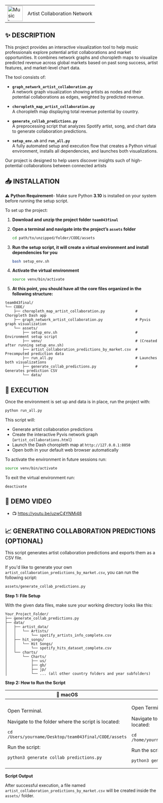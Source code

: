 <table>
  <tr>
    <td><img src="https://github.gatech.edu/thackler3/dva-project/blob/master/CODE/assets/music_icon.png" alt="Music Icon" width="50"></td>
    <td>Artist Collaboration Network</td>
  </tr>
</table>




✨ DESCRIPTION
-----------
This project provides an interactive visualization tool to help music professionals explore potential artist collaborations and market opportunities. It combines network graphs and choropleth maps to visualize predicted revenue across global markets based on past song success, artist features, and market-level chart data.

The tool consists of:
- **`graph_network_artist_collaboration.py`**  
  A network graph visualization showing artists as nodes and their potential collaborations as edges, weighted by predicted revenue.

- **`choropleth_map_artist_collaboration.py`**  
  A choropleth map displaying total revenue potential by country.

- **`generate_collab_predictions.py`**  
  A preprocessing script that analyzes Spotify artist, song, and chart data to generate collaboration predictions.

- **`setup_env.sh`** and **`run_all.py`**  
  A fully automated setup and execution flow that creates a Python virtual environment, installs all dependencies, and launches both visualizations.

Our project is designed to help users discover insights such of high-potential collaborations between connected artists


📥 INSTALLATION
------------
⚠️ **Python Requirement**- Make sure Python **3.10** is installed on your system before running the setup script.  

To set up the project:

1. **Download and unzip the project folder `team043final`**

2. **Open a terminal and navigate into the project’s `assets` folder**
   ```bash
   cd path/to/unzipped/folder/CODE/assets
   ```

3. **Run the setup script, it will create a virtual environment and install dependencies for you**
   ```bash
   bash setup_env.sh
   ```

4. **Activate the virtual environment**
   ```bash
   source venv/bin/activate
   ```

5. **At this point, you should have all the core files organized in the following structure:**
```
team043final/
└── CODE/
    ├── choropleth_map_artist_collaboration.py              # Choropleth Dash app
    ├── graph_network_artist_collaboration.py               # Pyvis graph visualization
    └── assets/
        ├── setup_env.sh                                    # Environment setup script
        ├── venv/                                           # (Created after running setup_env.sh)
        ├── artist_collaboration_predictions_by_market.csv  # Precomputed prediction data
        ├── run_all.py                                      # Launches both visualizations
        ├── generate_collab_predictions.py                  # Generates prediction CSV
        └── data/
```

🚀 EXECUTION
---------
Once the environment is set up and data is in place, run the project with:

```bash
python run_all.py
```

This script will:
- Generate artist collaboration predictions
- Create the interactive Pyvis network graph (`artist_collaborations.html`)
- Launch the Dash choropleth map at `http://127.0.0.1:8050`
- Open both in your default web browser automatically

To activate the environment in future sessions run:
```bash
source venv/bin/activate
```
To exit the virtual environment run:
```
deactivate
```

🎥 DEMO VIDEO
---------------------
- 📺 https://youtu.be/uzwC4YNMi48


📈 GENERATING COLLABORATION PREDICTIONS (OPTIONAL)
---------------------
This script generates artist collaboration predictions and exports them as a CSV file.

If you'd like to generate your own `artist_collaboration_predictions_by_market.csv`, you can run the following script:

```bash
assets/generate_collab_predictions.py
```

**Step 1: File Setup**

With the given data files, make sure your working directory looks like this:

```
Your_Project_Folder/
├── generate_collab_predictions.py
├── data/
│   ├── artist_data/
│   │   └── Artists/
│   │       └── spotify_artists_info_complete.csv
│   ├── hit_songs/
│   │   └── Hit Songs/
│   │       └── spotify_hits_dataset_complete.csv
│   └── charts/
│       └── Charts/
│           ├── us/
│           ├── gb/
│           ├── jp/
│           └── ... (all other country folders and year subfolders)
```
**Step 2: How to Run the Script**

<table>
  <thead>
    <tr>
      <th>🍎 macOS</th>
      <th>🐧 Linux</th>
    </tr>
  </thead>
  <tr>
    <td>
      <p>Open Terminal.</p>
      <p>Navigate to the folder where the script is located:</p>
      <pre><code>cd /Users/yourname/Desktop/team043final/CODE/assets</code></pre>
      <p>Run the script:</p>
      <pre><code>python3 generate_collab_predictions.py</code></pre>
    </td>
    <td>
      <p>Open Terminal.</p>
      <p>Navigate to the folder where the script is located:</p>
      <pre><code>cd /home/yourname/team043final/CODE/assets</code></pre>
      <p>Run the script:</p>
      <pre><code>python3 generate_collab_predictions.py</code></pre>
    </td>
  </tr>
</table>

**Script Output**

<p>After successful execution, a file named <code>artist_collaboration_predictions_by_market.csv</code> will be created inside the <code>assets/</code> folder.</p>

